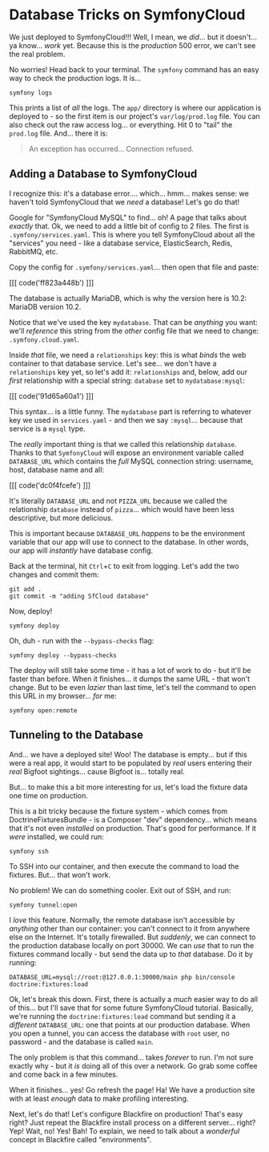# Database Tricks on SymfonyCloud

We just deployed to SymfonyCloud!!! Well, I mean, we *did*... but it doesn't...
ya know... *work* yet. Because this is the *production* 500 error, we can't see
the real problem.

No worries! Head back to your terminal. The `symfony` command has an easy way to
check the production logs. It is...

```terminal
symfony logs
```

This prints a list of *all* the logs. The `app/` directory is where our application
is deployed to - so the first item is our project's `var/log/prod.log` file. You
can also check out the raw access log... or everything. Hit 0 to "tail" the `prod.log`
file. And... there it is:

> An exception has occurred... Connection refused.

## Adding a Database to SymfonyCloud

I recognize this: it's a database error.... which... hmm... makes sense: we haven't
told SymfonyCloud that we *need* a database! Let's go do that!

Google for "SymfonyCloud MySQL" to find... oh! A page that talks about *exactly*
that. Ok, we need to add a little bit of config to 2 files. The first is
`.symfony/services.yaml`. This is where you tell SymfonyCloud about all the
"services" you need - like a database service, ElasticSearch, Redis, RabbitMQ, etc.

Copy the config for `.symfony/services.yaml`... then open that file and paste:

[[[ code('ff823a448b') ]]]

The database is actually MariaDB, which is why the version here is 10.2:
MariaDB version 10.2.

Notice that we've used the key `mydatabase`. That can be *anything* you want: we'll
*reference* this string from the *other* config file that we need to change:
`.symfony.cloud.yaml`.

Inside *that* file, we need a `relationships` key: this is what *binds* the
web container to that database service. Let's see... we don't have a
`relationships` key yet, so let's add it: `relationships` and, below, add our
*first* relationship with a special string: `database` set to `mydatabase:mysql`:

[[[ code('91d65a60a1') ]]]

This syntax... is a little funny. The `mydatabase` part is referring to whatever
key we used in `services.yaml` - and then we say `:mysql`... because that service
is a `mysql` type.

The *really* important thing is that we called this relationship `database`. Thanks
to that `SymfonyCloud` will expose an environment variable called `DATABASE_URL`
which contains the *full* MySQL connection string: username, host, database name
and all:

[[[ code('dc0f4fcefe') ]]]

It's literally `DATABASE_URL` and not `PIZZA_URL` because we called the
relationship `database` instead of `pizza`... which would have been less
descriptive, but more delicious.

This is important because `DATABASE_URL` *happens* to be the environment variable
that our app will use to connect to the database. In other words, our app will
*instantly* have database config.

Back at the terminal, hit `Ctrl`+`C` to exit from logging. Let's add the two changes
and commit them:

```terminal
git add .
git commit -m "adding SfCloud database"
```

Now, deploy!

```terminal
symfony deploy
```

Oh, duh - run with the `--bypass-checks` flag:

```terminal-silent
symfony deploy --bypass-checks
```

The deploy will still take some time - it has a lot of work to do - but it'll
be faster than before. When it finishes... it dumps the same URL - that
won't change. But to be even *lazier* than last time, let's tell the command to
open this URL in my browser... *for* me:

```terminal
symfony open:remote
```

## Tunneling to the Database

And... we have a deployed site! Woo! The database is empty... but if this were
a real app, it would start to be populated by *real* users entering their *real*
Bigfoot sightings... cause Bigfoot is... totally real.

But... to make this a bit more interesting for *us*, let's load the fixture data
one time on production.

This is a bit tricky because the fixture system  - which comes from
DoctrineFixturesBundle - is a Composer "dev" dependency... which means that
it's not even *installed* on production. That's good for performance. If it
*were* installed, we could run:

```terminal
symfony ssh
```

To SSH into our container, and then execute the command to load the fixtures. But...
that won't work.

No problem! We can do something cooler. Exit out of SSH, and run:

```terminal
symfony tunnel:open
```

I *love* this feature. Normally, the remote database isn't accessible by *anything*
other than our container: you can't connect to it from anywhere else on the
Internet. It's totally firewalled. But *suddenly*, we can connect to the production
database locally on port 30000. We can *use* that to run the fixtures command
locally - but send the data up to *that* database. Do it by running:

```terminal
DATABASE_URL=mysql://root:@127.0.0.1:30000/main php bin/console doctrine:fixtures:load
```

Ok, let's break this down. First, there is actually a *much* easier way to do all
of this... but I'll save that for some future SymfonyCloud tutorial. Basically,
we're running the `doctrine:fixtures:load` command but sending it a *different*
`DATABASE_URL`: one that points at our production database. When you open a
tunnel, you can access the database with `root` user, no password - and the
database is called `main`.

The only problem is that this command... takes *forever* to run. I'm not sure
exactly why - but it *is* doing all of this over a network. Go grab some coffee
and come back in a few minutes.

When it finishes... yes! Go refresh the page! Ha! We have a production site with
at least *enough* data to make profiling interesting.

Next, let's do that! Let's configure Blackfire on production! That's easy right?
Just repeat the Blackfire install process on a different server... right? Yep!
Wait, no! Yes! Bah! To explain, we need to talk about a *wonderful* concept
in Blackfire called "environments".
